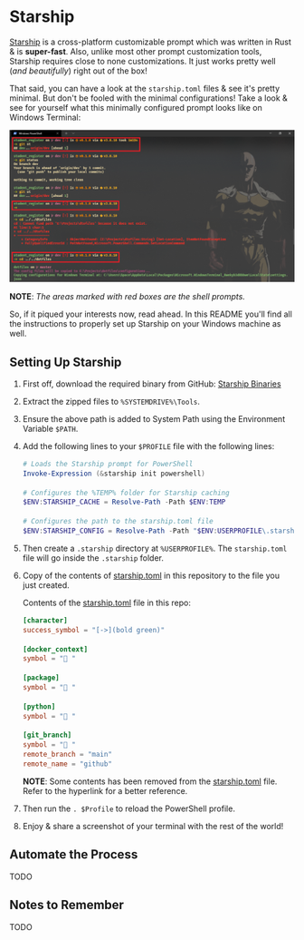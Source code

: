 # Starship

[Starship][Starship] is a cross-platform customizable prompt which was written in Rust & is **super-fast**. Also, unlike most other prompt customization tools, Starship requires close to none customizations. It just works pretty well (_and beautifully_) right out of the box!

That said, you can have a look at the `starship.toml` files & see it's pretty minimal. But don't be fooled with the minimal configurations! Take a look & see for yourself what this minimally configured prompt looks like on Windows Terminal:

![Starship Prompt screenshot](../../assets/starship_prompt.PNG)

**NOTE**: _The areas marked with red boxes are the shell prompts._

So, if it piqued your interests now, read ahead. In this README you'll find all the instructions to properly set up Starship on your Windows machine as well.

## Setting Up Starship
<!-- TODO: Recommend the automated install script -->
1. First off, download the required binary from GitHub: [Starship Binaries][Starship Binaries]
2. Extract the zipped files to `%SYSTEMDRIVE%\Tools`.
3. Ensure the above path is added to System Path using the Environment Variable `$PATH`.
4. Add the following lines to your `$PROFILE` file with the following lines:

    ```powershell
    # Loads the Starship prompt for PowerShell
    Invoke-Expression (&starship init powershell)

    # Configures the %TEMP% folder for Starship caching
    $ENV:STARSHIP_CACHE = Resolve-Path -Path $ENV:TEMP

    # Configures the path to the starship.toml file
    $ENV:STARSHIP_CONFIG = Resolve-Path -Path "$ENV:USERPROFILE\.starship\starship.toml
    ```

5. Then create a `.starship` directory at `%USERPROFILE%`. The `starship.toml` file will go inside the `.starship` folder.
6. Copy of the contents of [starship.toml](starship.toml) in this repository to the file you just created.

    Contents of the [starship.toml](starship.toml) file in this repo:

    ```toml
    [character]
    success_symbol = "[->](bold green)"

    [docker_context]
    symbol = " "

    [package]
    symbol = " "

    [python]
    symbol = " "

    [git_branch]
    symbol = " "
    remote_branch = "main"
    remote_name = "github"
    ```

    **NOTE**: Some contents has been removed from the [starship.toml](starship.toml) file. Refer to the hyperlink for a better reference.

7. Then run the `. $Profile` to reload the PowerShell profile.
8. Enjoy & share a screenshot of your terminal with the rest of the world!

## Automate the Process

TODO <!-- TODO: Share ways to automate it using PowerShell & Unix tools like wget/curl -->

## Notes to Remember

TODO <!-- TODO: Add notes on customizing the prompt like using custom Fira Code Nerd Fonts -->

<!-- Reference Links -->
[Starship]: https://starship.rs/
[Starship Binaries]: https://github.com/starship/starship/releases
